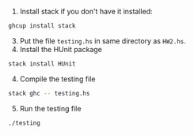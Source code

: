 1. Install stack if you don't have it installed:
```sh
ghcup install stack
```
3. Put the file `testing.hs` in same directory as `HW2.hs`.
3. Install the HUnit package
```sh
stack install HUnit
```
4. Compile the testing file
```sh
stack ghc -- testing.hs
```
5. Run the testing file
```sh
./testing
```
